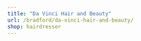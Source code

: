 ```yaml
---
title: "Da Vinci Hair and Beauty"
url: /bradford/da-vinci-hair-and-beauty/
shop: hairdresser
---
```

